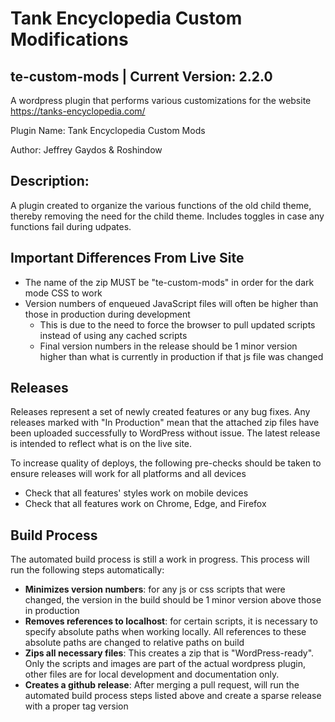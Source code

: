 # Tank Encyclopedia Custom Modifications
## te-custom-mods | Current Version: 2.2.0

A wordpress plugin that performs various customizations for the website https://tanks-encyclopedia.com/

Plugin Name: Tank Encyclopedia Custom Mods

Author: Jeffrey Gaydos & Roshindow

## Description:
A plugin created to organize the various functions of the old child theme, thereby removing the need for the child theme. Includes toggles in case any functions fail during udpates.

## Important Differences From Live Site
- The name of the zip MUST be "te-custom-mods" in order for the dark mode CSS to work
- Version numbers of enqueued JavaScript files will often be higher than those in production during development
  - This is due to the need to force the browser to pull updated scripts instead of using any cached scripts
  - Final version numbers in the release should be 1 minor version higher than what is currently in production if that js file was changed

## Releases
Releases represent a set of newly created features or any bug fixes. Any releases marked with "In Production" mean that the attached zip files have been uploaded successfully to WordPress without issue. The latest release is intended to reflect what is on the live site.

To increase quality of deploys, the following pre-checks should be taken to ensure releases will work for all platforms and all devices
- Check that all features' styles work on mobile devices
- Check that all features work on Chrome, Edge, and Firefox

## Build Process
The automated build process is still a work in progress. This process will run the following steps automatically:
- **Minimizes version numbers**: for any js or css scripts that were changed, the version in the build should be 1 minor version above those in production
- **Removes references to localhost**: for certain scripts, it is necessary to specify absolute paths when working locally. All references to these absolute paths are changed to relative paths on build
- **Zips all necessary files**: This creates a zip that is "WordPress-ready". Only the scripts and images are part of the actual wordpress plugin, other files are for local development and documentation only.
- **Creates a github release**: After merging a pull request, will run the automated build process steps listed above and create a sparse release with a proper tag version
